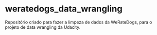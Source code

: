 # weratedogs_data_wrangling
Repositório criado para fazer a limpeza de dados da WeRateDogs, para o projeto de data wrangling da Udacity.
